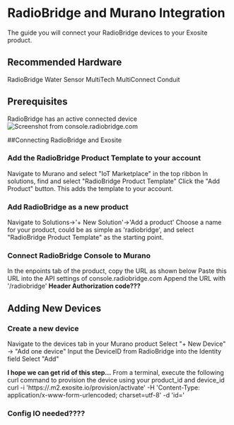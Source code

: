 # RadioBridge and Murano Integration
The guide you will connect your RadioBridge devices to your Exosite product.

## Recommended Hardware
RadioBridge Water Sensor
MultiTech MultiConnect Conduit

## Prerequisites
RadioBridge has an active connected device
![Screenshot from console.radiobridge.com](../../assets/RadioBridge/RadioBridgeDeviceActive.png)

##Connecting RadioBridge and Exosite
### Add the RadioBridge Product Template to your account
Navigate to Murano and select "IoT Marketplace" in the top ribbon
In solutions, find and select "RadioBridge Product Template"
Click the "Add Product" button. This adds the template to your account.

### Add RadioBridge as a new product
Navigate to Solutions->'+ New Solution'->'Add a product'
Choose a name for your product, could be as simple as 'radiobridge', and select "RadioBridge Product Template" as the starting point.

### Connect RadioBridge Console to Murano
In the enpoints tab of the product, copy the URL as shown below
Paste this URL into the API settings of console.radiobridge.com
Append the URL with '/radiobridge'
**Header Authorization code???**

## Adding New Devices
### Create a new device
Navigate to the devices tab in your Murano product
Select "+ New Device" -> "Add one device"
Input the DeviceID from RadioBridge into the Identity field
Select "Add"

**I hope we can get rid of this step...**
From a terminal, execute the following curl command to provision the device using your product\_id and device\_id
curl -i 'https://<product id>.m2.exosite.io/provision/activate' -H 'Content-Type: application/x-www-form-urlencoded; charset=utf-8' -d 'id=<device id>'

### Config IO needed????
